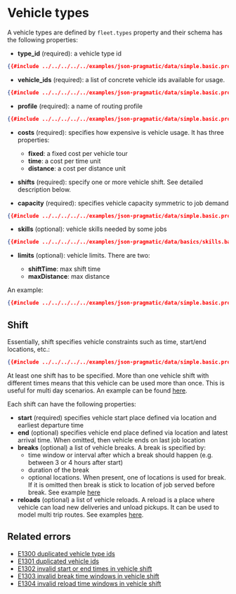 # Vehicle types

A vehicle types are defined by `fleet.types` property and their schema has the following properties:

- **type_id** (required): a vehicle type id
```json
{{#include ../../../../../examples/json-pragmatic/data/simple.basic.problem.json:98}}
```

- **vehicle_ids** (required): a list of concrete vehicle ids available for usage.
```json
{{#include ../../../../../examples/json-pragmatic/data/simple.basic.problem.json:99:101}}
```

- **profile** (required): a name of routing profile
```json
{{#include ../../../../../examples/json-pragmatic/data/simple.basic.problem.json:102}}
```

- **costs** (required): specifies how expensive is vehicle usage. It has three properties:
                                     
    - **fixed**: a fixed cost per vehicle tour
    - **time**: a cost per time unit
    - **distance**: a cost per distance unit

- **shifts** (required): specify one or more vehicle shift. See detailed description below.

- **capacity** (required): specifies vehicle capacity symmetric to job demand
```json
{{#include ../../../../../examples/json-pragmatic/data/simple.basic.problem.json:126:128}}
```

- **skills** (optional): vehicle skills needed by some jobs
```json
{{#include ../../../../../examples/json-pragmatic/data/basics/skills.basic.problem.json:120:122}}
```

- **limits** (optional): vehicle limits. There are two:
    
    - **shiftTime**: max shift time
    - **maxDistance**: max distance

An example:

```json
{{#include ../../../../../examples/json-pragmatic/data/simple.basic.problem.json:97:129}}
``` 

## Shift

Essentially, shift specifies vehicle constraints such as time, start/end locations, etc.:

```json
{{#include ../../../../../examples/json-pragmatic/data/simple.basic.problem.json:109:124}}
```

At least one shift has to be specified. More than one vehicle shift with different times means that this vehicle can be
used more than once. This is useful for multi day scenarios. An example can be found [here](../../../examples/pragmatic/basics/multi-day.md).

Each shift can have the following properties:

- **start** (required) specifies vehicle start place defined via location and earliest departure time
- **end** (optional) specifies vehicle end place defined via location and latest arrival time. When omitted, then vehicle
    ends on last job location
- **breaks** (optional) a list of vehicle breaks. A break is specified by:
     - time window or interval after which a break should happen (e.g. between 3 or 4 hours after start)
     - duration of the break
     - optional locations. When present, one of locations is used for break. If it is omitted then break is stick to
       location of job served before break.
    See example [here](../../../examples/pragmatic/basics/break.md)
- **reloads** (optional) a list of vehicle reloads. A reload is a place where vehicle can load new deliveries and unload
    pickups. It can be used to model multi trip routes.
    See examples [here](../../../examples/pragmatic/basics/reload.md).


## Related errors

* [E1300 duplicated vehicle type ids](../errors/index.md#e1300)
* [E1301 duplicated vehicle ids](../errors/index.md#e1301)
* [E1302 invalid start or end times in vehicle shift](../errors/index.md#e1302)
* [E1303 invalid break time windows in vehicle shift](../errors/index.md#e1303)
* [E1304 invalid reload time windows in vehicle shift](../errors/index.md#e1304)